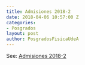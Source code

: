 ```yaml
---
title: Admisiones 2018-2
date: 2018-04-06 10:57:00 Z
categories:
- Posgrados
layout: post
author: PosgradosFisicaUdeA
---
```


See: [Admisiones 2018-2](admision)
